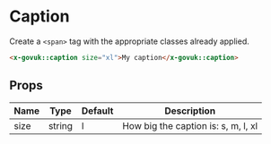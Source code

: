 # Caption

Create a `<span>` tag with the appropriate classes already applied.

```html
<x-govuk::caption size="xl">My caption</x-govuk::caption>
```

## Props

| Name | Type   | Default | Description                         |
|------|--------|---------|-------------------------------------|
| size | string | l       | How big the caption is: s, m, l, xl |
